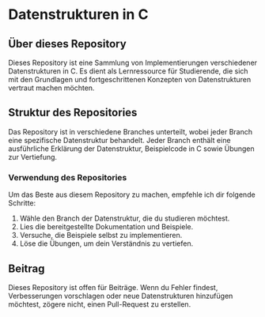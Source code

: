 # Datenstrukturen in C

## Über dieses Repository

Dieses Repository ist eine Sammlung von Implementierungen verschiedener Datenstrukturen in C. Es dient als Lernressource für Studierende, die sich mit den Grundlagen und fortgeschrittenen Konzepten von Datenstrukturen vertraut machen möchten.

## Struktur des Repositories

Das Repository ist in verschiedene Branches unterteilt, wobei jeder Branch eine spezifische Datenstruktur behandelt. Jeder Branch enthält eine ausführliche Erklärung der Datenstruktur, Beispielcode in C sowie Übungen zur Vertiefung.

### Verwendung des Repositories

Um das Beste aus diesem Repository zu machen, empfehle ich dir folgende Schritte:
1. Wähle den Branch der Datenstruktur, die du studieren möchtest.
2. Lies die bereitgestellte Dokumentation und Beispiele.
3. Versuche, die Beispiele selbst zu implementieren.
4. Löse die Übungen, um dein Verständnis zu vertiefen.

## Beitrag

Dieses Repository ist offen für Beiträge. Wenn du Fehler findest, Verbesserungen vorschlagen oder neue Datenstrukturen hinzufügen möchtest, zögere nicht, einen Pull-Request zu erstellen.
